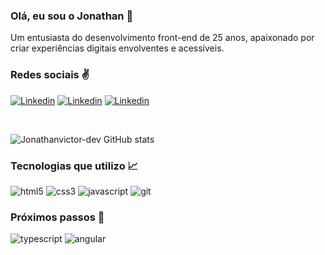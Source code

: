 ### Olá, eu sou o Jonathan  🤙

<p>Um entusiasta do desenvolvimento front-end de 25 anos, apaixonado por criar experiências digitais envolventes e acessíveis.</p>

### Redes sociais ✌️

[![Linkedin](https://img.shields.io/badge/LinkedIn-0077B5?style=for-the-badge&logo=linkedin&logoColor=white)](https://www.linkedin.com/in/jonathan-victor-66ba08170/)
[![Linkedin](https://img.shields.io/badge/Instagram-E4405F?style=for-the-badge&logo=instagram&logoColor=white)](https://www.instagram.com/_jonathanvictor/)
[![Linkedin](https://img.shields.io/badge/WhatsApp-25D366?style=for-the-badge&logo=whatsapp&logoColor=white)](https://api.whatsapp.com/send?phone=5582994130587)

<br>

![Jonathanvictor-dev GitHub stats](https://github-readme-stats.vercel.app/api?username=Jonathanvictor-dev&show_icons=true&theme=dark)

### Tecnologias que utilizo 📈

<div> 
    <img src="https://img.shields.io/badge/HTML5-E34F26?style=for-the-badge&logo=html5&logoColor=white" alt="html5" style="text-align: center">
    <img src="https://img.shields.io/badge/CSS3-1572B6?style=for-the-badge&logo=css3&logoColor=white" alt="css3" style="text-align: center">
    <img src="https://img.shields.io/badge/JavaScript-F7DF1E?style=for-the-badge&logo=javascript&logoColor=black" alt="javascript" style="text-align: center">
    <img src="https://img.shields.io/badge/GIT-E44C30?style=for-the-badge&logo=git&logoColor=white" alt="git" style="text-align: center">
</div>

### Próximos passos 🎯

<div> 
    <img src="https://img.shields.io/badge/TypeScript-007ACC?style=for-the-badge&logo=typescript&logoColor=white" alt="typescript" style="text-align: center">
    <img src="https://img.shields.io/badge/Angular-DD0031?style=for-the-badge&logo=angular&logoColor=white" alt="angular" style="text-align: center">
</div>

